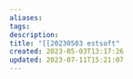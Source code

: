 ```yaml
---
aliases: 
tags: 
description:
title: "[[20230503 estsoft"
created: 2023-05-03T13:17:26
updated: 2023-07-11T15:21:07
---
```

